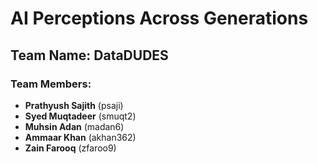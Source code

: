 <!-- # group-project-data-dudes 
group-project-data-dudes created by GitHub Classroom -->

# AI Perceptions Across Generations

## Team Name: DataDUDES

### Team Members:
- **Prathyush Sajith** (psaji)
- **Syed Muqtadeer** (smuqt2)
- **Muhsin Adan** (madan6)
- **Ammaar Khan** (akhan362)
- **Zain Farooq** (zfaroo9)


